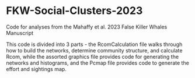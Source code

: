 # FKW-Social-Clusters-2023
Code for analyses from the Mahaffy et al. 2023 False Killer Whales Manuscript

This code is divided into 3 parts - the RcomCalculation file walks through how to build the networks, determine community structure, and calculate Rcom, 
while the assorted graphics file provides code for generating the networks and histograms, and the Pcmap file provides code to generate the effort and sightings map. 
